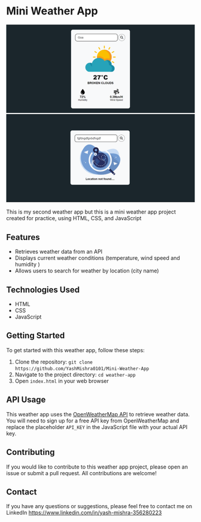 # Mini Weather App
<img src="./assets/Screenshot (252).png">
<img src="./assets/Screenshot (253).png">


This is my second weather app but this is a mini weather app project created for practice, using HTML, CSS, and JavaScript 

## Features

- Retrieves weather data from an API
- Displays current weather conditions (temperature, wind speed and humidity )
- Allows users to search for weather by location (city name)

 

## Technologies Used

- HTML
- CSS
- JavaScript

## Getting Started

To get started with this weather app, follow these steps:

1. Clone the repository: `git clone https://github.com/YashMishra0101/Mini-Weather-App`
2. Navigate to the project directory: `cd weather-app`
3. Open `index.html` in your web browser

## API Usage

This weather app uses the [OpenWeatherMap API](https://openweathermap.org/) to retrieve weather data. You will need to sign up for a free API key from OpenWeatherMap and replace the placeholder `API_KEY` in the JavaScript file with your actual API key.

## Contributing

If you would like to contribute to this weather app project, please open an issue or submit a pull request. All contributions are welcome!


## Contact

If you have any questions or suggestions, please feel free to contact me on LinkedIn 
https://www.linkedin.com/in/yash-mishra-356280223


